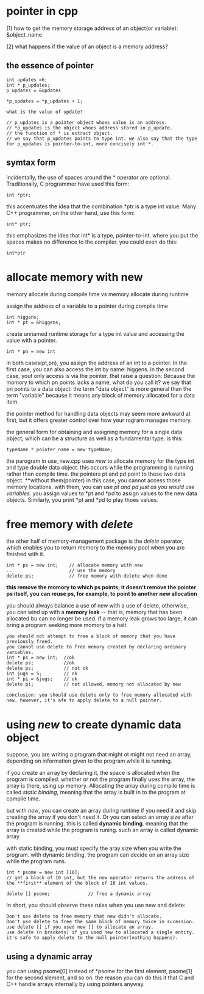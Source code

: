 # pointer in cpp
(1) how to get the memory storage address of an object(or variable): &object_name

(2) what happens if the value of an object is a memory address?

## the essence of pointer
~~~
int updates =6;
int * p_updates;
p_updates = &updates

*p_updates = *p_updates + 1;

what is the value of update?
~~~

~~~
// p_updates is a pointer object whoes value is an address.
// *p_updates is the object whoes address stored in p_update.
// the function of * is extract object.
// we say that p_updates points to type int. we also say that the type for p_updates is pointer-to-int, more concisely int *.
~~~

## symtax form 
incidentally, the use of spaces around the * operator are optional. Traditionally, C programmer have used this form:
~~~
int *ptr;
~~~

this accentuates the idea that the combination *ptr is a type int value. Many C++ programmer, on the other hand, use this form:
~~~
int* ptr;
~~~
this emphasizes the idea that int* is a type, pointer-to-int.
where you put the spaces makes no difference to the compiler. you could even do this:
~~~
int*ptr
~~~

# allocate memory with **new**
memory allocate during compile time vs memory allocate during runtime

assign the address of a variable to a pointer during compile time
~~~
int higgens;
int * pt = &higgens;
~~~

create unnamed runtime storage for a type int value and accessing the value with a pointer.
~~~
int * pn = new int
~~~
in both cases(pt,pn), you assign the address of an int to a pointer. In the first case, you can also access the int by name: higgens. in the second case, yout only access is via the pointer. that raise a question: Because the momory to which pn points lacks a name, what do you call it? we say that pn points to a data object. the term "data object" is more general than the term "variable" because it means any block of memory allocated for a data item.

the pointer method for handling data objects may seem more awkward at first, but it offers greater control over how your rogram manages memory.

the general form for obtaining and assigning memory for a single data object, which can be a structure as well as a fundamental type. is this:
~~~
typeName * pointer_name = new typeName;
~~~

the parogram in use_new.cpp uses *new* to allocate memory for the type int and type double data object. this occurs while the programming is running rather than compile time. the pointers pt and pd point to these two data object. **without them(pointer) in this case, you cannot access those memory locations. with them, you can use *pt and *pd just as you would use variables.** you assign values to *pt and *pd to assign values to the new data objects. Similarly, you print *pt and *pd to play thoes values.

# free memory with *delete*
the other half of memory-management package is the *delete* operator, which enables you to return memory to the memory pool when you are finished with it.
~~~
int * ps = new int;    // allocate memory with new
...                    // use the memory
delete ps;             // free memory with delete when done
~~~
**this remove the momory to which ps points; it doesn't remove the pointer ps itself, you can reuse ps, for example, to point to another new allocation**

you should always balance a use of new with a use of delete, otherwise, you can wind up with a **memory leak** -- that is, memory that has been allocated bu can no longer be used. if a memory leak grows too large, it can bring a program seeking more momory to a halt.

~~~
you should not attempt to free a block of memory that you have previously freed.
you cannot use delete to free memory created by declaring ordinary variables.
int * ps = new int;  //ok
delete ps;           //ok
delete ps;           // not ok
int jugs = 5;        // ok
int * pi = &jugs;    // ok
delete pi;           // not allowed, memory not allocated by new

conclusion: you should use delete only to free memory allocated with new. however, it's afe to apply delete to a null pointer.
~~~

# using *new* to create dynamic data object
suppose, you are writing a program that might ot might not need an array, depending on information given to the program while it is running. 

if you create an array by declaring it, the space is allocated when the program is compiled. whether or not the program finally uses the array, the array is there, using up memory. Allocating the array during compile time is called *static binding*, meaning that the array is built in to the program at compile time.

but with *new*, you can create an array during runtime if you need it and skip creating the array if you don't need it. Or you can select an array size after the program is running. this is called **dynamic binding**. meaning that the array is created while the program is runing. such an array is called dynamic array.

with static binding, you must specify the aray size when you write the program. with dynamic binding, the program can decide on an array size while the program runs.

~~~
int * psome = new int [10];   
// get a block of 10 int, but the new operator returns the address of the **first** element of the block of 10 int values.

delete [] psome;              // free a dynamic array
~~~
In short, you should observe these rules when you use new and delete:
~~~
Don't use delete to free memory that new didn't allocate.
Don't use delete to free the same block of memory twice in sucession.
use delete [] if you used new [] to allocate an array.
use delete (n brackets) if you used new to allocated a single entity.
it's safe to apply delete to the null pointer(nothing happens).
~~~

## using a dynamic array
you can using psome[0] instead of *psome for the first element, psome[1] for the second slement, and so on. the reason you can do this it that C and C++ handle arrays internally by using pointers anyway.

